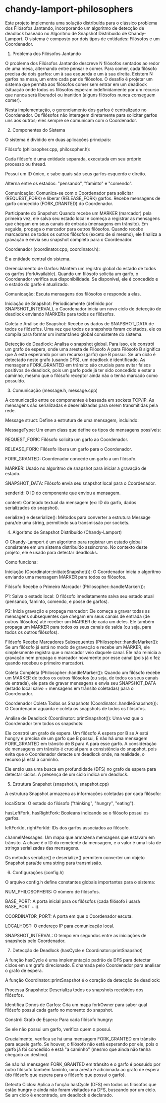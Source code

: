 # chandy-lamport-philosophers

Este projeto implementa uma solução distribuída para o clássico problema dos Filósofos Jantando, incorporando um algoritmo de detecção de deadlock baseado no Algoritmo de Snapshot Distribuído de Chandy-Lamport. O sistema é composto por dois tipos de entidades: Filósofos e um Coordenador.

1. Problema dos Filósofos Jantando

O problema dos Filósofos Jantando descreve N filósofos sentados ao redor de uma mesa, alternando entre pensar e comer. Para comer, cada filósofo precisa de dois garfos: um à sua esquerda e um à sua direita. Existem N garfos na mesa, um entre cada par de filósofos. O desafio é projetar um sistema que permita aos filósofos comer sem entrar em um deadlock (situação onde todos os filósofos esperam indefinidamente por um recurso que nunca será liberado) ou inanition (alguns filósofos nunca conseguem comer).

Nesta implementação, o gerenciamento dos garfos é centralizado no Coordenador. Os filósofos não interagem diretamente para solicitar garfos uns aos outros; eles sempre se comunicam com o Coordenador.

2. Componentes do Sistema

O sistema é dividido em duas aplicações principais:

Filósofo (philosopher.cpp, philosopher.h):

Cada filósofo é uma entidade separada, executada em seu próprio processo ou thread.

Possui um ID único, e sabe quais são seus garfos esquerdo e direito.

Alterna entre os estados: "pensando", "faminto" e "comendo".

Comunicação: Comunica-se com o Coordenador para solicitar (REQUEST_FORK) e liberar (RELEASE_FORK) garfos. Recebe mensagens de garfo concedido (FORK_GRANTED) do Coordenador.

Participante do Snapshot: Quando recebe um MARKER (marcador) pela primeira vez, ele salva seu estado local e começa a registrar as mensagens que chegam em seus canais de entrada (mensagens em trânsito). Em seguida, propaga o marcador para outros filósofos. Quando recebe marcadores de todos os outros filósofos (exceto de si mesmo), ele finaliza a gravação e envia seu snapshot completo para o Coordenador.

Coordenador (coordinator.cpp, coordinator.h):

É a entidade central do sistema.

Gerenciamento de Garfos: Mantém um registro global do estado de todos os garfos (forkAvailable). Quando um filósofo solicita um garfo, o Coordenador verifica sua disponibilidade. Se disponível, ele é concedido e o estado do garfo é atualizado.

Comunicação: Escuta mensagens dos filósofos e responde a elas.

Iniciação de Snapshot: Periodicamente (definido por SNAPSHOT_INTERVAL), o Coordenador inicia um novo ciclo de detecção de deadlock enviando MARKERs para todos os filósofos.

Coleta e Análise de Snapshot: Recebe os dados de SNAPSHOT_DATA de todos os filósofos. Uma vez que todos os snapshots foram coletados, ele os compila para formar um instantâneo global consistente do sistema.

Detecção de Deadlock: Analisa o snapshot global. Para isso, ele constrói um grafo de espera, onde uma aresta de Filósofo A para Filósofo B significa que A está esperando por um recurso (garfo) que B possui. Se um ciclo é detectado neste grafo (usando DFS), um deadlock é identificado. As mensagens FORK_GRANTED em trânsito são cruciais para evitar falsos positivos de deadlock, pois um garfo pode já ter sido concedido e estar a caminho, mesmo que o filósofo receptor ainda não o tenha marcado como possuído.

3. Comunicação (message.h, message.cpp)

A comunicação entre os componentes é baseada em sockets TCP/IP. As mensagens são serializadas e deserializadas para serem transmitidas pela rede.

Message struct: Define a estrutura de uma mensagem, incluindo:

MessageType: Um enum class que define os tipos de mensagens possíveis:

REQUEST_FORK: Filósofo solicita um garfo ao Coordenador.

RELEASE_FORK: Filósofo libera um garfo para o Coordenador.

FORK_GRANTED: Coordenador concede um garfo a um filósofo.

MARKER: Usado no algoritmo de snapshot para iniciar a gravação de estado.

SNAPSHOT_DATA: Filósofo envia seu snapshot local para o Coordenador.

senderId: O ID do componente que enviou a mensagem.

content: Conteúdo textual da mensagem (ex: ID do garfo, dados serializados do snapshot).

serialize() e deserialize(): Métodos para converter a estrutura Message para/de uma string, permitindo sua transmissão por sockets.

4. Algoritmo de Snapshot Distribuído (Chandy-Lamport)

O Chandy-Lamport é um algoritmo para registrar um estado global consistente em um sistema distribuído assíncrono. No contexto deste projeto, ele é usado para detectar deadlocks.

Como funciona:

Iniciação (Coordinator::initiateSnapshot()): O Coordenador inicia o algoritmo enviando uma mensagem MARKER para todos os filósofos.

Filósofo Recebe o Primeiro Marcador (Philosopher::handleMarker()):

P1: Salva o estado local: O filósofo imediatamente salva seu estado atual (pensando, faminto, comendo, e posse de garfos).

P2: Inicia gravação e propaga marcador: Ele começa a gravar todas as mensagens subsequentes que chegam em seus canais de entrada (de outros filósofos) até receber um MARKER de cada um deles. Ele também propaga um MARKER para todos os seus canais de saída (ou seja, para todos os outros filósofos).

Filósofo Recebe Marcadores Subsequentes (Philosopher::handleMarker()): Se um filósofo já está no modo de gravação e recebe um MARKER, ele simplesmente registra que o marcador veio daquele canal. Ele não reinicia a gravação nem propaga o marcador novamente por esse canal (pois já o fez quando recebeu o primeiro marcador).

Coleta Completa (Philosopher::handleMarker()): Quando um filósofo recebe um MARKER de todos os outros filósofos (ou seja, de todos os seus canais de entrada), ele para de gravar mensagens e envia seu SNAPSHOT_DATA (estado local salvo + mensagens em trânsito coletadas) para o Coordenador.

Coordenador Coleta Todos os Snapshots (Coordinator::handleSnapshot()): O Coordenador aguarda e coleta os snapshots de todos os filósofos.

Análise de Deadlock (Coordinator::printSnapshot()): Uma vez que o Coordenador tem todos os snapshots:

Ele constrói um grafo de espera. Um filósofo A espera por B se A está hungry e precisa de um garfo que B possui, E não há uma mensagem FORK_GRANTED em trânsito de B para A para esse garfo. A consideração de mensagens em trânsito é crucial para a consistência do snapshot, pois evita que o Coordenador detecte um deadlock onde, na realidade, o recurso já está a caminho.

Ele então usa uma busca em profundidade (DFS) no grafo de espera para detectar ciclos. A presença de um ciclo indica um deadlock.

5. Estrutura Snapshot (snapshot.h, snapshot.cpp)

A estrutura Snapshot armazena as informações coletadas por cada filósofo:

localState: O estado do filósofo ("thinking", "hungry", "eating").

hasLeftFork, hasRightFork: Booleans indicando se o filósofo possui os garfos.

leftForkId, rightForkId: IDs dos garfos associados ao filósofo.

channelMessages: Um mapa que armazena mensagens que estavam em trânsito. A chave é o ID do remetente da mensagem, e o valor é uma lista de strings serializadas das mensagens.

Os métodos serialize() e deserialize() permitem converter um objeto Snapshot para/de uma string para transmissão.

6. Configurações (config.h)

O arquivo config.h define constantes globais importantes para o sistema:

NUM_PHILOSOPHERS: O número de filósofos.

BASE_PORT: A porta inicial para os filósofos (cada filósofo i usará BASE_PORT + i).

COORDINATOR_PORT: A porta em que o Coordenador escuta.

LOCALHOST: O endereço IP para comunicação local.

SNAPSHOT_INTERVAL: O tempo em segundos entre as iniciações de snapshots pelo Coordenador.

7. Detecção de Deadlock (hasCycle e Coordinator::printSnapshot)

A função hasCycle é uma implementação padrão de DFS para detectar ciclos em um grafo direcionado. É chamada pelo Coordenador para analisar o grafo de espera.

A função Coordinator::printSnapshot é o coração da detecção de deadlock:

Processa Snapshots: Deserializa todos os snapshots recebidos dos filósofos.

Identifica Donos de Garfos: Cria um mapa forkOwner para saber qual filósofo possui cada garfo no momento do snapshot.

Constrói Grafo de Espera: Para cada filósofo hungry:

Se ele não possui um garfo, verifica quem o possui.

Crucialmente, verifica se há uma mensagem FORK_GRANTED em trânsito para aquele garfo. Se houver, o filósofo não está esperando por ele, pois o garfo já foi concedido e está "a caminho" (mesmo que ainda não tenha chegado ao destino).

Se não há mensagem FORK_GRANTED em trânsito e o garfo é possuído por outro filósofo também faminto, uma aresta é adicionada ao grafo de espera (do filósofo que espera para o filósofo que possui o garfo).

Detecta Ciclos: Aplica a função hasCycle (DFS) em todos os filósofos que estão hungry e ainda não foram visitados na DFS, buscando por um ciclo. Se um ciclo é encontrado, um deadlock é declarado.
